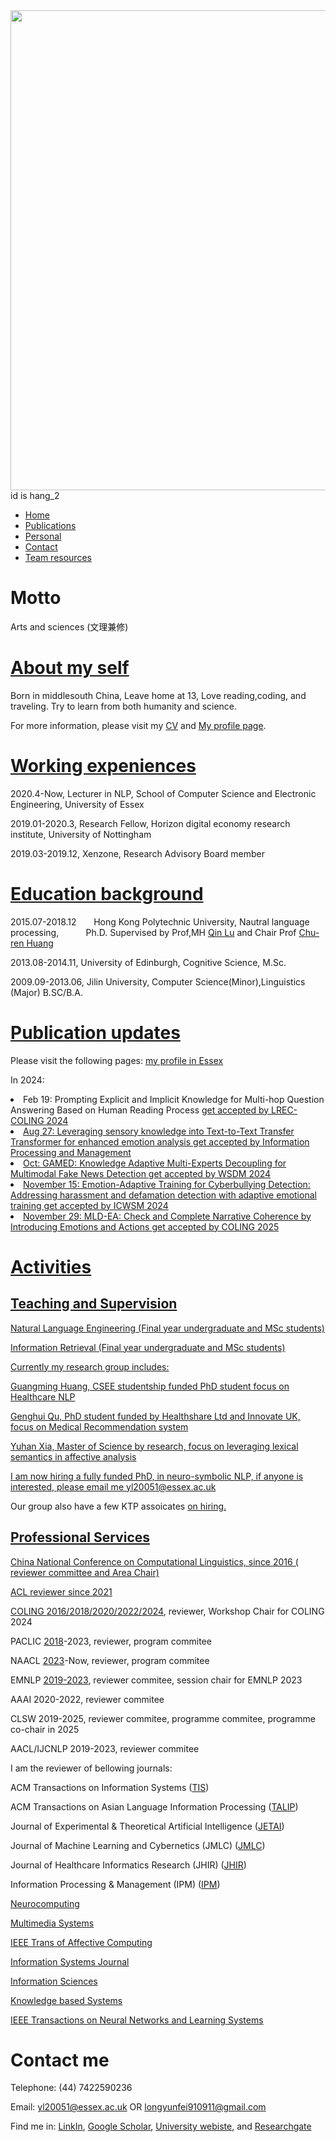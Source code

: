 <img src="http://yunfeilongpoly.github.io/WeChat Image_20210313165242.jpg" widht="1024" height="768"/>
<div id="time1"> id is hang_2 </div>
<script>            
setInterval("document.getElementById('time1').innerHTML = new Date().toLocaleString();", 1000);
</script>

<nav class="navbar navbar-inverse navbar-fixed-top">
    <div id="navbar" class="collapse navbar-collapse">
      <ul class="nav navbar-nav">
        <li class="active"><a href="index.html">Home</a></li>
        <li><a href="publications.html">Publications</a></li>     
        <li><a href="personalprofile.html">Personal</a></li> 
        <li><a href="index.html">Contact</a></li>  
        <li><a href="Team_resource.html">Team resources</a></li>  
      </ul>
  </div>
</nav>

<h1> Motto </h1>
Arts and sciences  (文理兼修)

<h1><a href="personalprofile.html">About my self</a></h1>
Born in middlesouth China, Leave home at 13, Love reading,coding, and traveling. Try to learn from both humanity and science.

For more information, please visit my <a href="https://github.com/yunfeilongpoly/yunfeilongpoly.github.io/blob/master/Research%20CV%20YUNFEI%20LONG%20201910.pdf">CV</a> and <a href="personalprofile.html">My profile page</a>. 

<h1> <a href="personalprofile.html">Working expeniences</a></h1>
2020.4-Now,            Lecturer in NLP, School of Computer Science and Electronic Engineering, University of Essex

2019.01-2020.3,        Research Fellow, Horizon digital economy research institute, University of Nottingham 

2019.03-2019.12,       Xenzone, Research Advisory Board member

<h1> <a href="personalprofile.html">Education background</a></h1>

2015.07-2018.12	        Hong Kong Polytechnic University,	Nautral language processing,	            Ph.D.       Supervised by Prof,MH <a href="http://www4.comp.polyu.edu.hk/~csluqin/">Qin Lu</a> and Chair Prof <a href="http://www.cbs.polyu.edu.hk/staff-en/churen-huang.php?&output=p">Chu-ren Huang</a> 

2013.08-2014.11, 	University of Edinburgh,	            Cognitive Science,	            M.Sc.

2009.09-2013.06, 	Jilin University,                     Computer Science(Minor),Linguistics (Major)	         B.SC/B.A.



<h1><a href="publications.html">Publication updates</a></h1>
Please visit the following pages: <a href="https://www.essex.ac.uk/people/longy19108/yunfei-long">my profile in Essex</a>

 In 2024: 



<li>Feb 19: Prompting Explicit and Implicit Knowledge for Multi-hop Question Answering Based on Human Reading Process <a href="https://arxiv.org/abs/2402.19350"> get accepted by LREC-COLING 2024
</li>

<li>Aug 27: Leveraging sensory knowledge into Text-to-Text Transfer Transformer for enhanced emotion analysis <a href="https://pdf.sciencedirectassets.com/271647/1-s2.0-S0306457324X00059/1-s2.0-S0306457324002358/main.pdf?X-Amz-Security-Token=IQoJb3JpZ2luX2VjEG0aCXVzLWVhc3QtMSJIMEYCIQCUWaawoVAREP4TEs7n9clcn8LBK1XEGs1kCa%2FFJ5x7IwIhAO2rEgGXR9WIm0OetFEBjAthPoyWCkAQDworoiF0mQ95KrMFCDUQBRoMMDU5MDAzNTQ2ODY1IgxOJqmwFCesGoMbaDsqkAWRIaSGSN1itbChZ7XO%2FIhmSsGS5m15W0YCPZXIDeySHLkX5Iy0PHSCS2ttkceZdYPOABsQ6Id%2FqkUlMkLZxoiIksWbl25JT9BQyq7DBSUMSkOf4RH2R1d2nQBRh2yrTv4IjVcVCDM5aVmOoR%2BnXLNwqmTrCbyrO7MQIwsOGRnOqU0z4wce1F3q%2FUO6Pm6ab2anvM2X7ZnMFHJIVUfJJ3PqZExIZvuQC9eMUJvHchG2L8YjVtjkLtnm6HzDlJXr3fnkx09TlUAgY9ULQudNsdFpprFrl2zROtUuYnxzN%2BdnzQnrLrLCpoNQWfLsS4iIQ8%2BqZZyTsLPvHGA5eQ1Z9dBFLldlZrJcbmfvrtpydQk8XcRSU4CkHYDlzsFKq4CDVHI2xbv2F%2FgpQDnDBxxnAOXY1KNNb0x7vuTcyUmMzV3DWehIzsLtemYpGykF9FTFuQ8CAS90l1wtvps76izvsLtF%2FCwJqY6qmPZA1QpK0%2BMngWlX%2F9Rf5J4NljeZW7GliQRuDT6V4Qg9yRv1XfeXKw%2BvRduy99BknAOWd58odTuLjWz7Y1PqCjQrrWgxz2pVpAc6GmQs%2B9ha3zGl2pYx0rdrEZSRH3OxHV4NtA2QRMiJ5008vi9cwayEchmuqPOO6XpFgxt%2BNH9uwB6GknxxnuFQzojzNhVdupc9q%2B6MV7F5moKfgqQhckZIZ9Z90w%2FrmDfb06CA6i%2F7pf4IJNkWPVlSh8UBvjq4E5L7vUX3z0dIPWaEghQP1lgfLt3iubM06%2FCAfK5gqkGx0l7yNJfPK1TC17Ds0iUGSB1WaNlmEqn77osThTNHp67XSF58jQsm3YGrfb9VCasTo0TeAPIm4a68wKYuCwlaiaJi3s8ThigdFzDYl4K7BjqwAXQfa5wKS8M1LpfiVfUoGdf5y7qtacATnpWvwcJJZQU52HXJAIVhushi1lyNRxl3xJ15n3XB1G3YLG45GyvsYSaVk2FGlNbL0goS%2Bm8WZdcXDJjDlHzXQKrU9N94J1zBUBTzMP9HCzlGnwZsU43xqiOKKeZ2Xl95ek0AWLjkGubaSfj9bSumMVauXMiL42kq9aRk89d4RL%2FxRXbEIXXViaHmYXoyqlsVoVznBXMKrtnM&X-Amz-Algorithm=AWS4-HMAC-SHA256&X-Amz-Date=20241216T210122Z&X-Amz-SignedHeaders=host&X-Amz-Expires=300&X-Amz-Credential=ASIAQ3PHCVTYV7KNJVVL%2F20241216%2Fus-east-1%2Fs3%2Faws4_request&X-Amz-Signature=47ade52712f035436d3d964061470a2233321c0e9c8ccbfa86c6b7e695c9e0c1&hash=681ff199a1d30e675ee77e5a63cdc9caf4223480eedfa5844ddb1fb34deda21d&host=68042c943591013ac2b2430a89b270f6af2c76d8dfd086a07176afe7c76c2c61&pii=S0306457324002358&tid=spdf-24661f52-585f-4a2b-aebd-40e94147302d&sid=94dee25945ee59482649fc403c052c0c8ff9gxrqb&type=client&tsoh=d3d3LnNjaWVuY2VkaXJlY3QuY29t&ua=01025e02555356070154&rr=8f319bb78afccd82&cc=gb"> get accepted by Information Processing and Management
</li>

 <li>Oct: GAMED: Knowledge Adaptive Multi-Experts Decoupling for Multimodal Fake News Detection <a href="https://repository.essex.ac.uk/39476/"> get accepted by WSDM 2024
</li>

  <li>November 15: Emotion-Adaptive Training for Cyberbullying Detection: Addressing harassment and defamation detection with adaptive emotional training <a href="https://repository.essex.ac.uk/39476/"> get accepted by ICWSM 2024
</li>

   <li>November 29: MLD-EA: Check and Complete Narrative Coherence by Introducing Emotions and Actions <a href="https://arxiv.org/abs/2412.02897"> get accepted by COLING 2025
</li>

<h1>Activities</h1>

<h2>Teaching and Supervision</h2>

Natural Language Engineering (Final year undergraduate and MSc students)

Information Retrieval (Final year undergraduate and MSc students)

Currently my research group includes:

Guangming Huang, CSEE studentship funded PhD student focus on Healthcare NLP

Genghui Qu, PhD student funded by Healthshare Ltd and Innovate UK, focus on Medical Recommendation system

Yuhan Xia, Master of Science by research, focus on leveraging lexical semantics in affective analysis


I am now hiring a fully funded PhD, in neuro-symbolic NLP, if anyone is interested, please email me yl20051@essex.ac.uk

Our group also have a few KTP assoicates <a href="https://www1.essex.ac.uk/vacancies/categories.aspx?jobtype=all"> on hiring.


<h2>Professional Services</h2>
China National Conference on Computational Linguistics, since 2016 (<a href="http://cips-cl.org/static/CCL2022/index.html"> reviewer committee and Area Chair)

ACL reviewer since 2021
    
COLING <a href="https://lrec-coling-2024.lrec-conf.org/">2016/2018/2020/2022/2024</a>, reviewer, Workshop Chair for COLING 2024 

PACLIC <a href="http://www.cbs.polyu.edu.hk/2018paclic/">2018</a>-2023, reviewer, program commitee

NAACL <a href="https://2024.naacl.org/">2023</a>-Now, reviewer, program commitee

EMNLP <a href="https://www.emnlp-ijcnlp2019.org/">2019-2023</a>, reviewer commitee, session chair for EMNLP 2023

AAAI 2020-2022, reviewer commitee

CLSW 2019-2025, reviewer commitee, programme commitee, programme co-chair in 2025 

AACL/IJCNLP 2019-2023, reviewer commitee

I am the reviewer of bellowing journals:

ACM Transactions on Information Systems (<a href="https://dl.acm.org/journal/tois">TIS</a>)
    
ACM Transactions on Asian Language Information Processing (<a href="https://dl.acm.org/citation.cfm?id=J820">TALIP</a>)

Journal of Experimental & Theoretical Artificial Intelligence (<a href="https://www.tandfonline.com/toc/teta20/current">JETAI</a>)
    
Journal of Machine Learning and Cybernetics (JMLC) (<a href="https://www.springer.com/journal/13042">JMLC</a>)
    
Journal of Healthcare Informatics Research (JHIR) (<a href="https://www.springer.com/journal/41666/contact-the-journal">JHIR</a>)
    
Information Processing & Management (IPM) (<a href="https://www.sciencedirect.com/journal/information-processing-and-management">IPM</a>)
    
<a href="https://www.journals.elsevier.com/neurocomputing"> Neurocomputing </a>

<a href="https://www.springer.com/journal/530"> Multimedia Systems </a>

<a href="https://ieeexplore.ieee.org/xpl/RecentIssue.jsp?punumber=5165369"> IEEE Trans of Affective Computing </a>

<a href="https://onlinelibrary.wiley.com/journal/13652575"> Information Systems Journal </a>

<a href="https://www.sciencedirect.com/journal/information-sciences"> Information Sciences </a>

<a href="https://www.sciencedirect.com/journal/knowledge-based-systems"> Knowledge based Systems </a>

<a href="https://cis.ieee.org/publications/t-neural-networks-and-learning-systems"> 
IEEE Transactions on Neural Networks and Learning Systems </a>

<h1>Contact me</h1>
Telephone: (44) 7422590236

Email: <a href="mailto:yl20051@essex.ac.uk">yl20051@essex.ac.uk</a> OR <a href="mailto:longyunfei910911@gmail.com">longyunfei910911@gmail.com</a>  

Find me in: <a href="https://www.linkedin.com/in/yunfei-long-3342b08a/">LinkIn</a>, <a href="https://scholar.google.com.hk/citations?user=2gKA6BUAAAAJ&hl=en">Google Scholar</a>, <a href="https://www.essex.ac.uk/people/longy19108/yunfei-long">University webiste</a>, and <a href="https://www.researchgate.net/profile/Yunfei_Long4">Researchgate</a>
